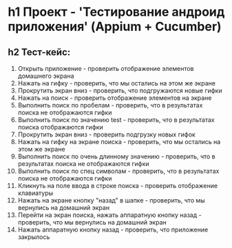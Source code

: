 h1 Проект - 'Тестирование андроид приложения' (Appium + Cucumber)
=====================
h2 Тест-кейс:
-----------------------------------
1. Открыть приложение - проверить отображение элементов домашнего экрана
2. Нажать на гифку - проверить, что мы остались на этом же экране
3. Прокрутить экран вниз - проверить, что подгружаются новые гифки
4. Нажать на поиск - проверить отображение элементов на экране
5. Выполнить поиск по пробелам - проверить, что в результатах поиска не отображаются гифки
6. Выполнить поиск по значению test - проверить, что в результатах поиска отображаются гифки
7. Прокрутить экран вниз - проверить подгрузку новых гифок
8. Нажать на гифку на экране поиска - проверить, что мы остались на этом же экране
9. Выполнить поиск по очень длинному значению - проверить, что в результатах поиска не отображаются гифки
10. Выполнить поиск по спец символам - проверить, что в результатах поиска не отображаются гифки
11. Кликнуть на поле ввода в строке поиска - проверить отображение клавиатуры
12. Нажать на экране кнопку "назад" в шапке - проверить, что мы вернулись на домашний экран
13. Перейти на экран поиска, нажать аппаратную кнопку назад - проверить, что мы вернулись на домашний экран
14. Нажать аппаратную кнопку назад - проверить, что приложение закрылось
